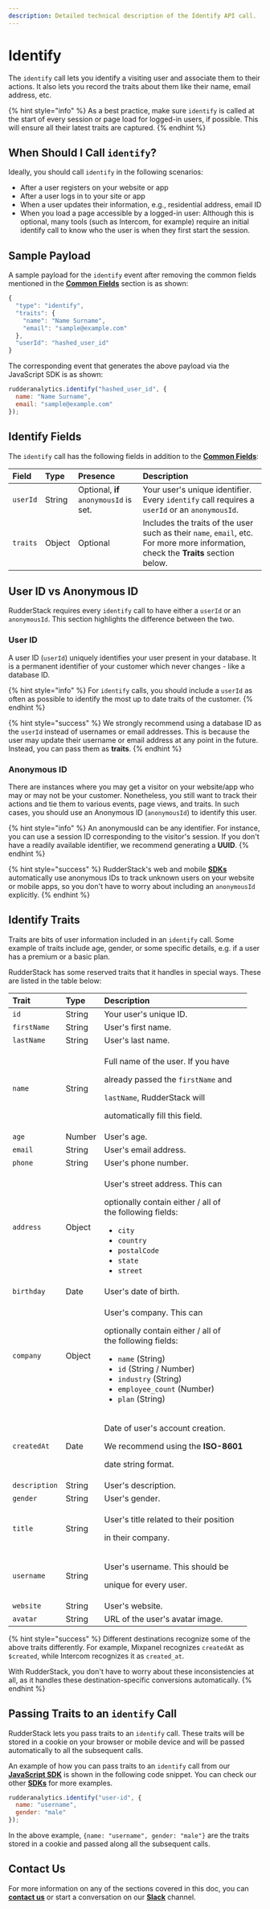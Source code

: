 ```yaml
---
description: Detailed technical description of the Identify API call.
---
```


# Identify

The `identify` call lets you identify a visiting user and associate them to their actions. It also lets you record the traits about them like their name, email address, etc.

{% hint style="info" %}
As a best practice, make sure `identify` is called at the start of every session or page load for logged-in users, if possible. This will ensure all their latest traits are captured.
{% endhint %}

## When Should I Call `identify`?

Ideally, you should call `identify` in the following scenarios:

* After a user registers on your website or app
* After a user logs in to your site or app
* When a user updates their information, e.g., residential address, email ID
* When you load a page accessible by a logged-in user: Although this is optional, many tools \(such as Intercom, for example\) require an initial identify call to know who the user is when they first start the session.

## Sample Payload

A sample payload for the `identify` event after removing the common fields mentioned in the [**Common Fields**](common-fields.md) section is as shown:

```javascript
{
  "type": "identify",
  "traits": {
    "name": "Name Surname",
    "email": "sample@example.com"
  },
  "userId": "hashed_user_id"
}
```

The corresponding event that generates the above payload via the JavaScript SDK is as shown:

```javascript
rudderanalytics.identify("hashed_user_id", {
  name: "Name Surname",
  email: "sample@example.com"
});
```

## Identify Fields

The `identify` call has the following fields in addition to the [**Common Fields**](common-fields.md):

| **Field** | **Type** | **Presence** | **Description** |
| :--- | :--- | :--- | :--- |
| `userId` | String | Optional, **if** `anonymousId` is set. | Your user's unique identifier. Every `identify` call requires a `userId` or an `anonymousId`. |
| `traits` | Object | Optional | Includes the traits of the user such as their `name`, `email`, etc. For more more information, check the **Traits** section below. |

## User ID vs Anonymous ID

RudderStack requires every `identify` call to have either a `userId` or an `anonymousId`. This section highlights the difference between the two.

### User ID

A user ID \(`userId`\) uniquely identifies your user present in your database. It is a permanent identifier of your customer which never changes - like a database ID.

{% hint style="info" %}
For `identify` calls, you should include a `userId` as often as possible to identify the most up to date traits of the customer.
{% endhint %}

{% hint style="success" %}
We strongly recommend using a database ID as the `userId` instead of usernames or email addresses. This is because the user may update their username or email address at any point in the future. Instead, you can pass them as **traits**.
{% endhint %}

### Anonymous ID

There are instances where you may get a visitor on your website/app who may or may not be your customer. Nonetheless, you still want to track their actions and tie them to various events, page views, and traits. In such cases, you should use an Anonymous ID \(`anonymousId`\) to identify this user.

{% hint style="info" %}
An anonymousId can be any identifier. For instance, you can use a session ID corresponding to the visitor's session. If you don't have a readily available identifier, we recommend generating a **UUID**.
{% endhint %}

{% hint style="success" %}
RudderStack's web and mobile [**SDKs**](../../../stream-sources/rudderstack-sdk-integration-guides/) automatically use anonymous IDs to track unknown users on your website or mobile apps, so you don't have to worry about including an `anonymousId` explicitly.
{% endhint %}

## Identify Traits

Traits are bits of user information included in an `identify` call. Some example of traits include age, gender, or some specific details, e.g. if a user has a premium or a basic plan.

RudderStack has some reserved traits that it handles in special ways. These are listed in the table below:

<table>
  <thead>
    <tr>
      <th style="text-align:left"><b>Trait</b>
      </th>
      <th style="text-align:left"><b>Type</b>
      </th>
      <th style="text-align:left"><b>Description</b>
      </th>
    </tr>
  </thead>
  <tbody>
    <tr>
      <td style="text-align:left"><code>id</code>
      </td>
      <td style="text-align:left">String</td>
      <td style="text-align:left">Your user&apos;s unique ID.</td>
    </tr>
    <tr>
      <td style="text-align:left"><code>firstName</code>
      </td>
      <td style="text-align:left">String</td>
      <td style="text-align:left">User&apos;s first name.</td>
    </tr>
    <tr>
      <td style="text-align:left"><code>lastName</code>
      </td>
      <td style="text-align:left">String</td>
      <td style="text-align:left">User&apos;s last name.</td>
    </tr>
    <tr>
      <td style="text-align:left"><code>name</code>
      </td>
      <td style="text-align:left">String</td>
      <td style="text-align:left">
        <p>Full name of the user. If you have</p>
        <p>already passed the <code>firstName</code> and</p>
        <p><code>lastName</code>, RudderStack will</p>
        <p>automatically fill this field.</p>
      </td>
    </tr>
    <tr>
      <td style="text-align:left"><code>age</code>
      </td>
      <td style="text-align:left">Number</td>
      <td style="text-align:left">User&apos;s age.</td>
    </tr>
    <tr>
      <td style="text-align:left"><code>email</code>
      </td>
      <td style="text-align:left">String</td>
      <td style="text-align:left">User&apos;s email address.</td>
    </tr>
    <tr>
      <td style="text-align:left"><code>phone</code>
      </td>
      <td style="text-align:left">String</td>
      <td style="text-align:left">User&apos;s phone number.</td>
    </tr>
    <tr>
      <td style="text-align:left"><code>address</code>
      </td>
      <td style="text-align:left">Object</td>
      <td style="text-align:left">
        <p>User&apos;s street address. This can</p>
        <p>optionally contain either / all of
          <br />the following fields:</p>
        <ul>
          <li><code>city</code>
          </li>
          <li><code>country</code>
          </li>
          <li><code>postalCode</code>
          </li>
          <li><code>state</code>
          </li>
          <li><code>street</code>
          </li>
        </ul>
      </td>
    </tr>
    <tr>
      <td style="text-align:left"><code>birthday</code>
      </td>
      <td style="text-align:left">Date</td>
      <td style="text-align:left">User&apos;s date of birth.</td>
    </tr>
    <tr>
      <td style="text-align:left"><code>company</code>
      </td>
      <td style="text-align:left">Object</td>
      <td style="text-align:left">
        <p>User&apos;s company. This can</p>
        <p>optionally contain either / all of
          <br />the following fields:</p>
        <ul>
          <li><code>name</code> (String)</li>
          <li><code>id</code> (String / Number)</li>
          <li><code>industry</code> (String)</li>
          <li><code>employee_count</code> (Number)</li>
          <li><code>plan</code> (String)</li>
        </ul>
      </td>
    </tr>
    <tr>
      <td style="text-align:left"><code>createdAt</code>
      </td>
      <td style="text-align:left">Date</td>
      <td style="text-align:left">
        <p>Date of user&apos;s account creation.</p>
        <p>We recommend using the <b>ISO-8601</b>
        </p>
        <p>date string format.</p>
      </td>
    </tr>
    <tr>
      <td style="text-align:left"><code>description</code>
      </td>
      <td style="text-align:left">String</td>
      <td style="text-align:left">User&apos;s description.</td>
    </tr>
    <tr>
      <td style="text-align:left"><code>gender</code>
      </td>
      <td style="text-align:left">String</td>
      <td style="text-align:left">User&apos;s gender.</td>
    </tr>
    <tr>
      <td style="text-align:left"><code>title</code>
      </td>
      <td style="text-align:left">String</td>
      <td style="text-align:left">
        <p>User&apos;s title related to their position</p>
        <p>in their company.</p>
      </td>
    </tr>
    <tr>
      <td style="text-align:left"><code>username</code>
      </td>
      <td style="text-align:left">String</td>
      <td style="text-align:left">
        <p>User&apos;s username. This should be</p>
        <p>unique for every user.</p>
      </td>
    </tr>
    <tr>
      <td style="text-align:left"><code>website</code>
      </td>
      <td style="text-align:left">String</td>
      <td style="text-align:left">User&apos;s website.</td>
    </tr>
    <tr>
      <td style="text-align:left"><code>avatar</code>
      </td>
      <td style="text-align:left">String</td>
      <td style="text-align:left">URL of the user&apos;s avatar image.</td>
    </tr>
  </tbody>
</table>

{% hint style="success" %}
Different destinations recognize some of the above traits differently. For example, Mixpanel recognizes `createdAt` as `$created`, while Intercom recognizes it as `created_at`.

With RudderStack, you don't have to worry about these inconsistencies at all, as it handles these destination-specific conversions automatically.
{% endhint %}

## Passing Traits to an `identify` Call

RudderStack lets you pass traits to an `identify` call. These traits will be stored in a cookie on your browser or mobile device and will be passed automatically to all the subsequent calls.

An example of how you can pass traits to an `identify` call from our [**JavaScript SDK**](../../../stream-sources/rudderstack-sdk-integration-guides/rudderstack-javascript-sdk/) is shown in the following code snippet. You can check our other [**SDKs**](../../../stream-sources/rudderstack-sdk-integration-guides/) for more examples.

```javascript
rudderanalytics.identify("user-id", {
  name: "username",
  gender: "male"
});
```

In the above example, `{name: "username", gender: "male"}` are the traits stored in a cookie and passed along all the subsequent calls.

## Contact Us

For more information on any of the sections covered in this doc, you can [**contact us**](mailto:%20docs@rudderstack.com) or start a conversation on our [**Slack**](https://resources.rudderstack.com/join-rudderstack-slack) channel.


